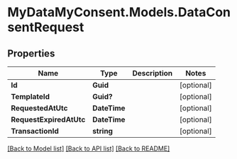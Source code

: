 # MyDataMyConsent.Models.DataConsentRequest

## Properties

Name | Type | Description | Notes
------------ | ------------- | ------------- | -------------
**Id** | **Guid** |  | [optional] 
**TemplateId** | **Guid?** |  | [optional] 
**RequestedAtUtc** | **DateTime** |  | [optional] 
**RequestExpiredAtUtc** | **DateTime** |  | [optional] 
**TransactionId** | **string** |  | [optional] 

[[Back to Model list]](../README.md#documentation-for-models) [[Back to API list]](../README.md#documentation-for-api-endpoints) [[Back to README]](../README.md)

